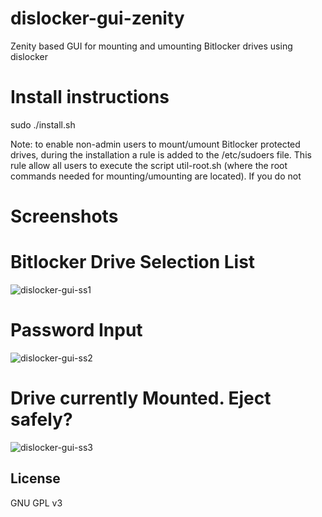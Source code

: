 # dislocker-gui-zenity
Zenity based GUI for mounting and umounting Bitlocker drives using dislocker

# Install instructions
sudo ./install.sh

Note: to enable non-admin users to mount/umount Bitlocker protected drives, during the installation a rule is added to the /etc/sudoers file. This rule allow all users to execute the script util-root.sh (where the root commands needed for mounting/umounting are located). If you do not 

# Screenshots

# Bitlocker Drive Selection List
![dislocker-gui-ss1](screenshots/drive-list.png?raw=true "Bitlocker Drive List")

# Password Input
![dislocker-gui-ss2](screenshots/password-input.png?raw=true "Password Input")

# Drive currently Mounted. Eject safely?
![dislocker-gui-ss3](screenshots/drive-mounted-eject-safely.png?raw=true "Eject Safely")


## License

GNU GPL v3

